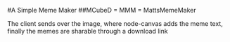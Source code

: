 #A Simple Meme Maker
##MCubeD = MMM = MattsMemeMaker

The client sends over the image, where node-canvas adds the meme text, finally the memes are sharable through a download link 